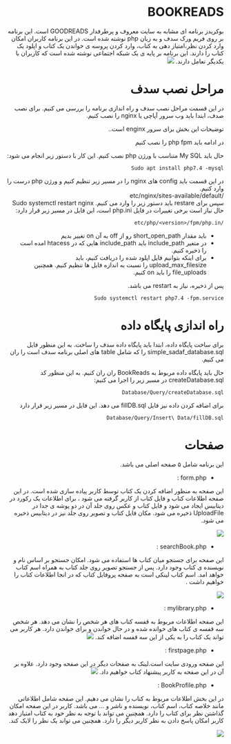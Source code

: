 <div dir="rtl">

# BOOKREADS

بوکریدز برنامه ای مشابه به سایت معروف و پرطرفدار GOODREADS است. این برنامه بر روی فریم ورک سدف و به زبان php نوشته شده است.
در این برنامه کاربران امکان وارد کردن نظر،امتیاز دهی به کتاب، وارد کردن پروسه ی خواندن یک کتاب و اپلود یک کتاب را دارند.
این برنامه بر پایه ی یک شبکه اجتماعی نوشته شده است که کاربران با یکدیگر تعامل دارند.
![](https://github.com/web-programming-course/SadafSocialNetwork/blob/BookReads/image/intro.png)


# مراحل نصب سدف
در این قسمت مراحل نصب سدف و راه اندازی برنامه را بررسی می کنیم.
برای نصب صدف، ابتدا باید وب سرور آپاچی یا nginx را نصب کنیم.

توضیحات این بخش برای سرور enginx  است..

در ادامه باید php fpm را نصب کنیم

حال باید My SQL  متناسب با ورژن php نصب کنیم. این کار با دستور زیر انجام می شود:
<div dir="rtl">

    Sudo apt install php7.4 -mysql
</div>
در این قسمت باید config  های  nginx  را در مسیر زیر تنظیم کنیم و ورژن php درست را وارد کنیم.
<div dir="rtl">
    /etc/nginx/sites-available/default
</div>    
سپس برای restare باید دستور زیر را وارد می کنیم.
    Sudo systemctl restart nginx    
حال نیاز است برخی تغییرات در فایل  php.ini است، این فایل در مسیر زیر قرار دارد:

    /etc/php/<version>/fpm/php.in
    
-  باید مقدار short_open_path رو از off به آن on تغییر بدیم
-  در متغیر include_path باید include_path هایی که در htacess امده است را ذخیره کنیم.
-  برای اینکه بتوانیم فایل اپلود شده را دریافت کنیم، باید upload_max_filesize را نسبت به اندازه فایل ها تنظیم کنیم. همچنین file_uploads را باید on کنیم.

پس از ذخیره، نیاز به restart می باشد.

    Sudo systemctl restart php7.4 -fpm.service




# راه اندازی پایگاه داده

برای ساخت پایگاه داده، ابتدا باید پایگاه داده سدف را ساخت. به این منظور فایل simple_sadaf_database.sql را که شامل table های اصلی برنامه سدف است را ران می کنیم.

حال باید پایگاه داده مربوط به BookReads ران ران کنیم. به این منظور کد createDatabase.sql در مسیر زیر را اجرا می کنیم:

    Database/Query/createDatabase.sql

برای اضافه کردن داده نیز فایل fillDB.sql می دهد. این فایل در مسیر زیر قرار دارد

    Database/Query/Insert\ Data/fillDB.sql



# صفحات 
این برنامه شامل ۵ صفحه اصلی می باشد.
* form.php : 

 این صفحه به منظور اضافه کردن یک کتاب توسط کاربر پیاده سازی شده است. در این صفحه اطلاعات کتاب و فایل کتاب از کاربر گرفته می شود ، برای اطلاعات یک رکورد در دیتابیس ایجاد می شود و فایل کتاب و عکس روی جلد آن در دو پوشه ی جدا در  UploadFile  ذخیره می شود. مکان فایل کتاب و تصویر روی جلد نیز در دیتابیس ذخیره می شود.
 
 ![](https://github.com/web-programming-course/SadafSocialNetwork/blob/BookReads/image/form.png)
 
* searchBook.php : 

این صفحه برای جستجو میان کتاب ها استفاده می شود.
امکان جستجو بر اساس نام و نویسنده ی کتاب وجود دارد. پس از جستجو  تصویر روی جلد کتاب به همراه اسم کتاب خواهد امد. اسم کتاب لینکی است به صفحه پروفایل کتاب که در انجا اطلاعات کتاب را خواهیم داشت .

![](https://github.com/web-programming-course/SadafSocialNetwork/blob/BookReads/image/search.jpg)

* mylibrary.php : 

این صفحه اطلاعات مربوط به قفسه کتاب های هر شخص را نشان می دهد. هر شخص سه قفسه ی کتاب های خوانده شده و در حال خواندن و برای خواندن دارد.
هر کاربر می تواند یک کتاب را به یکی از این سه قفسه اضافه کند.
![](https://github.com/web-programming-course/SadafSocialNetwork/blob/BookReads/image/libary.jpg)

* firstpage.php : 

این صفحه ورودی سایت است.لینک به صفحات دیگر در این صفحه وجود دارد. علاوه بر آن در این صفحه به کاربر پیشنهاد کتاب خواهیم داد.
![](https://github.com/web-programming-course/SadafSocialNetwork/blob/BookReads/image/first.jpg)

* BookProfile.php : 

در این بخش اطلاعات مربوط به کتاب را نشان می دهیم. این صفحه شامل اطلاعاتی مانند خلاصه کتاب، اسم کتاب، نویسنده و ناشر و ... می باشد.
کاربر در این صفحه امکان گذاشتن نظر برای کتاب را دارد. همچنین می تواند با توجه به نظر خود به کتاب امتیاز دهد
کاربر امکان پاسخ دادن به نظر کاربر دیگر را دارد. همچنین می تواند یک نظر را لایک کند.

![](https://github.com/web-programming-course/SadafSocialNetwork/blob/BookReads/image/profile.jpg)


</div>